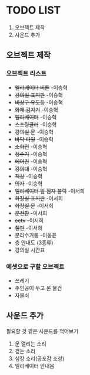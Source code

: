 # TODO LIST
1. 오브젝트 제작
2. 사운드 추가

## 오브젝트 제작
### 오브젝트 리스트
* ~~엘리베이터 버튼~~ -이승혁
* ~~강의실 표지판~~ -이승혁
* ~~비상구 유도등~~ -이승혁
* ~~화재 감지기~~ -이승혁
* ~~엘리베이터~~ -이승혁
* ~~스프링클러~~ -이승혁
* ~~강의실 문~~ -이승혁
* ~~바닥 타일~~ -이승혁
* ~~소화전~~ -이승혁
* ~~정수기~~ -이승혁
* ~~에어컨~~ -이승혁
* ~~강의대~~ -이승혁
* ~~책상~~ -이승혁
* ~~의자~~ -이승혁
* ~~엘리베이터 앞 점자 블럭~~ -이서희
* ~~화장실 표지판~~ -이서희
* ~~화장실 문~~ -이서희
* ~~분전함~~ -이서희
* ~~cctv~~ -이서희
* ~~칠판~~ -이서희
* 분리수거통 -이동윤
* 층 안내도 (3종류)
* 강의실 시간표

### 에셋으로 구할 오브젝트
* 쓰레기
* 주인공이 두고 온 물건
* 자물쇠

## 사운드 추가
필요할 것 같은 사운드를 적어보기   

1. 문 열리는 소리
2. 걷는 소리
3. 심장 소리(공포감 조성)
4. 엘리베이터 안내음
